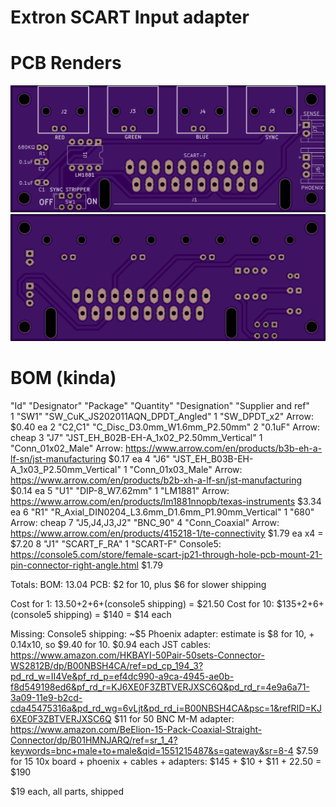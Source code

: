 Extron SCART Input adapter
==========================

PCB Renders
===========

![Front Render](renders/front.png)
![Back Render](renders/back.png)

BOM (kinda)
===========

"Id"            "Designator"    "Package"                                          "Quantity"   "Designation"           "Supplier and ref"              
1               "SW1"           "SW_CuK_JS202011AQN_DPDT_Angled"                   1            "SW_DPDT_x2"                                            Arrow: $0.40 ea
2               "C2,C1"         "C_Disc_D3.0mm_W1.6mm_P2.50mm"                     2            "0.1uF"                                                 Arrow: cheap
3               "J7"            "JST_EH_B02B-EH-A_1x02_P2.50mm_Vertical"           1            "Conn_01x02_Male"                                       Arrow: https://www.arrow.com/en/products/b3b-eh-a-lf-sn/jst-manufacturing  $0.17 ea
4               "J6"            "JST_EH_B03B-EH-A_1x03_P2.50mm_Vertical"           1            "Conn_01x03_Male"                                       Arrow: https://www.arrow.com/en/products/b2b-xh-a-lf-sn/jst-manufacturing  $0.14 ea
5               "U1"            "DIP-8_W7.62mm"                                    1            "LM1881"                                                Arrow: https://www.arrow.com/en/products/lm1881nnopb/texas-instruments     $3.34 ea
6               "R1"            "R_Axial_DIN0204_L3.6mm_D1.6mm_P1.90mm_Vertical"   1            "680"                                                   Arrow: cheap
7               "J5,J4,J3,J2"   "BNC_90"                                           4            "Conn_Coaxial"                                          Arrow: https://www.arrow.com/en/products/415218-1/te-connectivity          $1.79 ea x4 = $7.20
8               "J1"            "SCART_F_RA"                                       1            "SCART-F"                                               Console5: https://console5.com/store/female-scart-jp21-through-hole-pcb-mount-21-pin-connector-right-angle.html $1.79

Totals:
BOM: 13.04
PCB: $2 for 10, plus $6 for slower shipping

Cost for 1: 13.50+2+6+(console5 shipping) = $21.50
Cost for 10: $135+2+6+(console5 shipping) = $140 = $14 each

Missing: 
Console5 shipping: ~$5
Phoenix adapter: estimate is $8 for 10, + 0.14x10, so $9.40 for 10. $0.94 each
JST cables: 
https://www.amazon.com/HKBAYI-50Pair-50sets-Connector-WS2812B/dp/B00NBSH4CA/ref=pd_cp_194_3?pd_rd_w=II4Ve&pf_rd_p=ef4dc990-a9ca-4945-ae0b-f8d549198ed6&pf_rd_r=KJ6XE0F3ZBTVERJXSC6Q&pd_rd_r=4e9a6a71-3a09-11e9-b2cd-cda45475316a&pd_rd_wg=6vLjt&pd_rd_i=B00NBSH4CA&psc=1&refRID=KJ6XE0F3ZBTVERJXSC6Q $11 for 50
BNC M-M adapter: https://www.amazon.com/BeElion-15-Pack-Coaxial-Straight-Connector/dp/B01HMNJARQ/ref=sr_1_4?keywords=bnc+male+to+male&qid=1551215487&s=gateway&sr=8-4 $7.59 for 15
10x board + phoenix + cables + adapters: $145 + $10 + $11 + 22.50 = $190

$19 each, all parts, shipped
